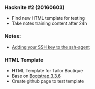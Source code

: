 ### Hacknite #2 (20160603)
* Find new HTML template for testing
* Take notes training content after 24h

### Notes:
* [Adding your SSH key to the ssh-agent](https://help.github.com/articles/generating-a-new-ssh-key-and-adding-it-to-the-ssh-agent/)

### HTML Template
* HTML Template for Tailor Boutique
* Base on [Bootstrap 3.3.6](http://getbootstrap.com/)
* Create github page to test template